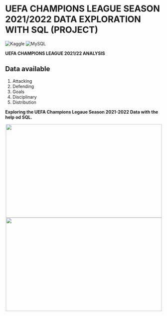 # UEFA CHAMPIONS LEAGUE SEASON 2021/2022 DATA EXPLORATION WITH SQL (PROJECT)
![Kaggle](https://img.shields.io/badge/Kaggle-035a7d?style=for-the-badge&logo=kaggle&logoColor=white)
![MySQL](https://img.shields.io/badge/mysql-%2300f.svg?style=for-the-badge&logo=mysql&logoColor=white)



**UEFA CHAMPIONS LEAGUE 2021/22 ANALYSIS**
## Data available
1. Attacking
2. Defending
3. Goals
4. Disciplinary
5. Distribution

<b>Exploring the UEFA Champions Legaue Season 2021-2022 Data with the help od SQL.</b> 
<div align="center">
  <img src=https://media.giphy.com/media/Az1VC4qEZ6T9TtCwPi/giphy.gif width=500 height=300>
  <img src=https://media.giphy.com/media/AecCpGuDM2G2129qn1/giphy.gif width=500 height=300>
</div>

